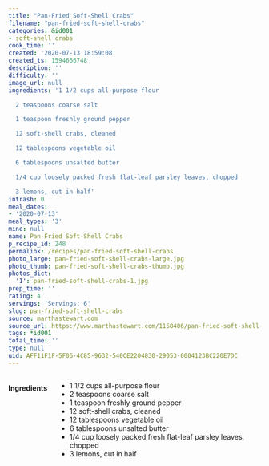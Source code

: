 ```yaml
---
title: "Pan-Fried Soft-Shell Crabs"
filename: "pan-fried-soft-shell-crabs"
categories: &id001
- soft-shell crabs
cook_time: ''
created: '2020-07-13 18:59:08'
created_ts: 1594666748
description: ''
difficulty: ''
image_url: null
ingredients: '1 1/2 cups all-purpose flour

  2 teaspoons coarse salt

  1 teaspoon freshly ground pepper

  12 soft-shell crabs, cleaned

  12 tablespoons vegetable oil

  6 tablespoons unsalted butter

  1/4 cup loosely packed fresh flat-leaf parsley leaves, chopped

  3 lemons, cut in half'
intrash: 0
meal_dates:
- '2020-07-13'
meal_types: '3'
mine: null
name: Pan-Fried Soft-Shell Crabs
p_recipe_id: 248
permalink: /recipes/pan-fried-soft-shell-crabs
photo_large: pan-fried-soft-shell-crabs-large.jpg
photo_thumb: pan-fried-soft-shell-crabs-thumb.jpg
photos_dict:
  '1': pan-fried-soft-shell-crabs-1.jpg
prep_time: ''
rating: 4
servings: 'Servings: 6'
slug: pan-fried-soft-shell-crabs
source: marthastewart.com
source_url: https://www.marthastewart.com/1158406/pan-fried-soft-shell-crabs
tags: *id001
total_time: ''
type: null
uid: AFF11F1F-5F06-4C85-9632-540CE2204830-29053-0004123BC220E7DC
---
```

<div class="large-8 medium-7 columns" id="writeup">	</div><!-- #writeup -->
</div><!-- #row-one -->
<div class="row" id="row-two">	<div class="medium-4 small-5 columns" id="ingredients"><h4>Ingredients</h4><div class="box box-ingredients content"><ul>
<li>1 1/2 cups all-purpose flour</li>
<li>2 teaspoons coarse salt</li>
<li>1 teaspoon freshly ground pepper</li>
<li>12 soft-shell crabs, cleaned</li>
<li>12 tablespoons vegetable oil</li>
<li>6 tablespoons unsalted butter</li>
<li>1/4 cup loosely packed fresh flat-leaf parsley leaves, chopped</li>
<li>3 lemons, cut in half</li>
</ul>
</div>	</div>	<div class="medium-6 small-7 columns" id="directions">	</div>